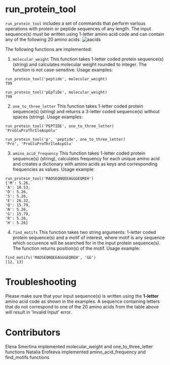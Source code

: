 # run_protein_tool

```run_protein_tool``` includes a set of commands that perform various operations with protein or peptide sequences of any length. The input sequence(s) must be written 
using 1-letter amino acid code and can contain any of the following 20 amino acids:
![aacids](https://github.com/sme229/HW4_Functions2/assets/104040609/825a697f-5562-4829-9771-01e3b519bdee)


The following functions are implemented:

1. ```molecular_weight``` This function takes 1-letter coded protein sequence(s) (string) and calculates molecular weight rounded to integer. The function is not case-sensitive.
Usage examples:
```
run_protein_tool('peptide', molecular_weight)
799
```
```
run_protein_tool('pEpTiDe', molecular_weight)
799
```
2. ```one_to_three_letter``` This function takes 1-letter coded protein sequence(s) (string) and returns a 3-letter coded sequence(s) without spaces (string). Usage examples:
```
run_protein_tool('PEPTIDE', one_to_three_letter)
'ProGluProThrIleAspGlu'
```
```
run_protein_tool('p', 'peptide', one_to_three_letter)
'Pro', 'ProGluProThrIleAspGlu'
```
3. ```amino_acid_frequency``` This function takes 1-letter coded protein sequence(s) (string), calculates frequency for each unique amino acid and creates a dictionary
with amino acids as keys and corresponding frequencies as values. Usage example:

```
run_protein_tool('MADSEQNQEEAGGGEQREH')
{'M': 5.26,
'A': 10.53,
'D': 5.26,
'S': 5.26,
'E': 26.32,
'Q': 15.79,
'N': 5.26,
'G': 15.79,
'R': 5.26,
'H': 5.26}
```
4. ```find_motifs``` This function takes two string arguments: 1-letter coded protein sequence(s) and a motif of interest, where motif is any sequence which occurence 
will be searched for in the input protein sequence(s). The function returns position(s) of the motif. Usage example:

```
find_motifs('MADSEQNQEEAGGGEQREH', 'GG')
[12, 13]
```
# Troubleshooting

Please make sure that your input sequence(s) is written using the **1-letter** amino acid code as shown in the examples. A sequence containing letters that 
do not correspond to one of the 20 amino acids from the table above will result in 'Invalid Input' error.  

# Contributors

Elena Smertina implemented molecular_weight and one_to_three_letter functions
Natalia Erofeeva implemented amino_acid_frequency and find_motifs functions   











   






         
